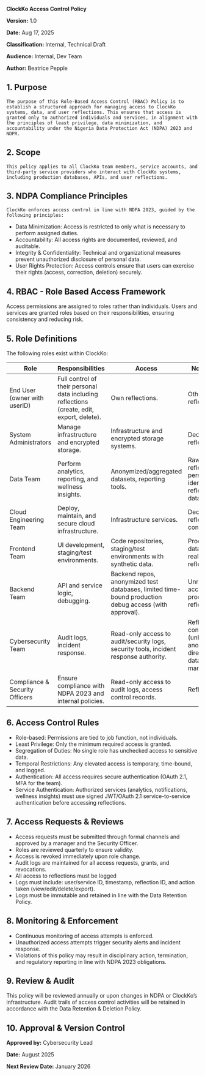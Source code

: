 **ClockKo Access Control Policy**

**Version:** 1.0

**Date:** Aug 17, 2025

**Classification:** Internal, Technical Draft

**Audience:** Internal, Dev Team

**Author:** Beatrice Pepple

## 1. Purpose

    The purpose of this Role-Based Access Control (RBAC) Policy is to establish a structured approach for managing access to ClockKo systems, data, and user reflections. This ensures that access is granted only to authorized individuals and services, in alignment with the principles of least privilege, data minimization, and accountability under the Nigeria Data Protection Act (NDPA) 2023 and NDPR.

## 2. Scope 

    This policy applies to all ClockKo team members, service accounts, and third-party service providers who interact with ClockKo systems, including production databases, APIs, and user reflections.

## 3. NDPA Compliance Principles
    ClockKo enforces access control in line with NDPA 2023, guided by the following principles:

- Data Minimization: Access is restricted to only what is necessary to perform assigned duties.
- Accountability: All access rights are documented, reviewed, and auditable.
- Integrity & Confidentiality: Technical and organizational measures prevent unauthorized disclosure of personal data.
- User Rights Protection: Access controls ensure that users can exercise their rights (access, correction, deletion) securely.

## 4. RBAC - Role Based Access Framework

Access permissions are assigned to roles rather than individuals. Users and services are granted roles based on their responsibilities, ensuring consistency and reducing risk.

## 5. Role Definitions

The following roles exist within ClockKo:

| Role                           | Responsibilities                                                                          | Access                                                                                                | No Access                                                             |
| ------------------------------ | ----------------------------------------------------------------------------------------- | ----------------------------------------------------------------------------------------------------- | --------------------------------------------------------------------- |
| End User (owner with userID)   | Full control of their personal data including reflections (create, edit, export, delete). | Own reflections.                                                                                      | Other users’ reflections.                                             |
| System Administrators          | Manage infrastructure and encrypted storage.                                              | Infrastructure and encrypted storage systems.                                                         | Decrypted reflections.                                                |
| Data Team                      | Perform analytics, reporting, and wellness insights.                                      | Anonymized/aggregated datasets, reporting tools.                                                      | Raw reflections or personally identifiable reflection data            |
| Cloud Engineering Team         | Deploy, maintain, and secure cloud infrastructure.                                        | Infrastructure services.                                                                              | Decrypted reflection content                                          |
| Frontend Team                  | UI development, staging/test environments.                                                | Code repositories, staging/test environments with synthetic data.                                     | Production database, real user reflections.                           |
| Backend Team                   | API and service logic, debugging.                                                         | Backend repos, anonymized test databases, limited time-bound production debug access (with approval). | Unrestricted access to production reflections.                        |
| Cybersecurity Team             | Audit logs, incident response.                                                            | Read-only access to audit/security logs, security tools, incident response authority.                 | Reflection content (unless anonymized), direct database manipulation. |
| Compliance & Security Officers | Ensure compliance with NDPA 2023 and internal policies.                                   | Read-only access to audit logs, access control records.                                               | Reflections                                                           |

## 6. Access Control Rules

- Role-based: Permissions are tied to job function, not individuals.
- Least Privilege: Only the minimum required access is granted.
- Segregation of Duties: No single role has unchecked access to sensitive data.
- Temporal Restrictions: Any elevated access is temporary, time-bound, and logged.
- Authentication: All access requires secure authentication (OAuth 2.1, MFA for the team).
- Service Authentication: Authorized services (analytics, notifications, wellness insights) must use signed JWT/OAuth 2.1 service-to-service authentication before accessing reflections.

## 7. Access Requests & Reviews

- Access requests must be submitted through formal channels and approved by a manager and the Security Officer.
- Roles are reviewed quarterly to ensure validity.
- Access is revoked immediately upon role change.
- Audit logs are maintained for all access requests, grants, and revocations.
- All access to reflections must be logged
- Logs must include: user/service ID, timestamp, reflection ID, and action taken (view/edit/delete/export).
- Logs must be immutable and retained in line with the Data Retention Policy.

## 8. Monitoring & Enforcement

- Continuous monitoring of access attempts is enforced.
- Unauthorized access attempts trigger security alerts and incident response.
- Violations of this policy may result in disciplinary action, termination, and regulatory reporting in line with NDPA 2023 obligations.

## 9. Review & Audit

This policy will be reviewed annually or upon changes in NDPA or ClockKo’s infrastructure. Audit trails of access control activities will be retained in accordance with the Data Retention & Deletion Policy.

## 10. Approval & Version Control

**Approved by:** Cybersecurity Lead

**Date:** August 2025

**Next Review Date:** January 2026